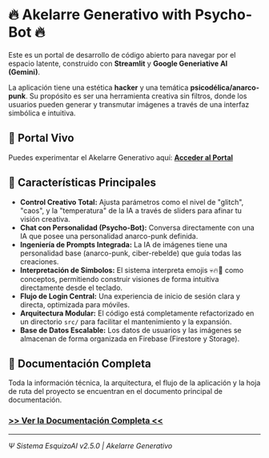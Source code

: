 # 🔥 Akelarre Generativo with Psycho-Bot 🔥

Este es un portal de desarrollo de código abierto para navegar por el espacio latente, construido con **Streamlit** y **Google Generiative AI (Gemini)**.

La aplicación tiene una estética **hacker** y una temática **psicodélica/anarco-punk**. Su propósito es ser una herramienta creativa sin filtros, donde los usuarios pueden generar y transmutar imágenes a través de una interfaz simbólica e intuitiva.

## 🔮 Portal Vivo

Puedes experimentar el Akelarre Generativo aquí:
[**Acceder al Portal**](https://gemini-psycho.streamlit.app/)

## 🧠 Características Principales

- **Control Creativo Total:** Ajusta parámetros como el nivel de "glitch", "caos", y la "temperatura" de la IA a través de sliders para afinar tu visión creativa.
- **Chat con Personalidad (Psycho-Bot):** Conversa directamente con una IA que posee una personalidad anarco-punk definida.
- **Ingeniería de Prompts Integrada:** La IA de imágenes tiene una personalidad base (anarco-punk, ciber-rebelde) que guía todas las creaciones.
- **Interpretación de Símbolos:** El sistema interpreta emojis 💀🔥🤖 como conceptos, permitiendo construir visiones de forma intuitiva directamente desde el teclado.
- **Flujo de Login Central:** Una experiencia de inicio de sesión clara y directa, optimizada para móviles.
- **Arquitectura Modular:** El código está completamente refactorizado en un directorio `src/` para facilitar el mantenimiento y la expansión.
- **Base de Datos Escalable:** Los datos de usuarios y las imágenes se almacenan de forma organizada en Firebase (Firestore y Storage).

## 📜 Documentación Completa

Toda la información técnica, la arquitectura, el flujo de la aplicación y la hoja de ruta del proyecto se encuentran en el documento principal de documentación.

### [**>> Ver la Documentación Completa <<**](./DOCUMENTATION.md)

---

*Ψ Sistema EsquizoAI v2.5.0 | Akelarre Generativo*